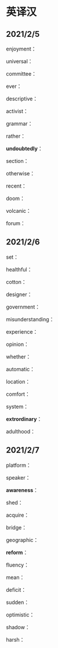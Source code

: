 # 英译汉

## 2021/2/5

enjoyment：

universal：

committee：

ever：

descriptive：

activist：

grammar：

rather：

**undoubtedly**：

section：

otherwise：

recent：

doom：

volcanic：

forum：

## 2021/2/6

set：

healthful：

cotton：

designer：

government：

misunderstanding：

experience：

opinion：

whether：

automatic：

location：

comfort：

system：

**extrordinary**：

adulthood：

## 2021/2/7

platform：

speaker：

**awareness**：

shed：

acquire：

bridge：

geographic：

**reform**：

fluency：

mean：

deficit：

sudden：

optimistic：

shadow：

harsh：
